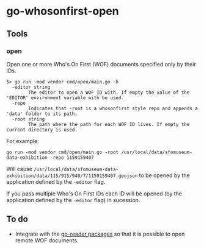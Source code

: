 # go-whosonfirst-open

## Tools

### open

Open one or more Who's On First (WOF) documents specified only by their IDs.

```
$> go run -mod vendor cmd/open/main.go -h
  -editor string
    	The editor to open a WOF ID with. If empty the value of the 'EDITOR' environment variable with be used.
  -repo
    	Indicates that -root is a whosonfirst style repo and appends a 'data' folder to its path.
  -root string
    	The path where the path for each WOF ID lives. If empty the current directory is used.
```

For example:

```
go run -mod vendor cmd/open/main.go -root /usr/local/data/sfomuseum-data-exhibition -repo 1159159407
```

Will cause `/usr/local/data/sfomuseum-data-exhibition/data/115/915/940/7/1159159407.geojson` to be opened by the application defined by the `-editor` flag.

If you pass multiple Who's On First IDs each ID will be opened (by the application defined by	the `-editor` flag) in sucession.

## To do

* Integrate with the [go-reader packages](https://github.com/whosonfirst?utf8=%E2%9C%93&q=go-reader&type=&language=) so that it is possible to open remote WOF documents.